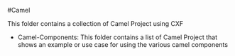 #Camel

This folder contains a collection of Camel Project using CXF

* Camel-Components: This folder contains a list of Camel Project that shows an example or use case for using the various camel components 
